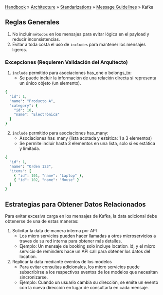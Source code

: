 [Handbook](/readme.md) » [Architecture](/architecture/readme.md) » [Standarizations](/architecture/standarizations/readme.md) » [Message Guidelines](/architecture/standarizations/message-guidelines/readme.md) » Kafka

## Reglas Generales
1. No incluir `métodos` en los mensajes para evitar lógica en el payload y reducir inconsistencias.
2. Evitar a toda costa el uso de `includes` para mantener los mensajes ligeros.

### Excepciones (Requieren Validación del Arquitecto)

1. `include` permitido para asociaciones has_one o belongs_to:
	- Se puede incluir la información de una relación directa si representa un único objeto (un elemento).

```ruby
{
  "id": 1,
  "name": "Producto A",
  "category": {
    "id": 10,
    "name": "Electrónica"
  }
}
```

2. `include` permitido para asociaciones has_many:
	- Asociaciones has_many (lista acotada y estática: 1 a 3 elementos)
	-	Se permite incluir hasta 3 elementos en una lista, solo si es estática y limitada.

```ruby
{
  "id": 1,
  "name": "Orden 123",
  "items": [
    { "id": 101, "name": "Laptop" },
    { "id": 102, "name": "Mouse" }
  ]
}
```

## Estrategias para Obtener Datos Relacionados

Para evitar excesiva carga en los mensajes de Kafka, la data adicional debe obtenerse de una de estas maneras:
1.	Solicitar la data de manera interna por API
	-	Los micro servicios pueden hacer llamadas a otros microservicios a traves de su red interna para obtener más detalles.
	-	Ejemplo: Un mensaje de booking solo incluye location_id, y el micro servicio de reminders hace un API call para obtener los datos del location.
2.	Replicar la data mediante eventos de los modelos
	-	Para evitar consultas adicionales, los micro servicios puede subscribirse a los respectivos eventos de los modelos que necesitan sincronizarse.
	-	Ejemplo: Cuando un usuario cambia su dirección, se emite un evento con la nueva dirección en lugar de consultarla en cada mensaje.
